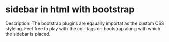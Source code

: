 # sidebar in html with bootstrap
Description: The bootstrap plugins are eqaually importat as the custom CSS styleing. Feel free to play with the col- tags on bootstrap along with which the sidebar is placed.